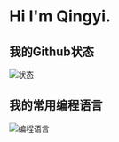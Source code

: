 # Hi I'm Qingyi.

## 我的Github状态
![状态](https://github-readme-stats.vercel.app/api?username=qingyiwebt&show_icons=true)

## 我的常用编程语言
![编程语言](https://github-readme-stats.vercel.app/api/top-langs/?username=qingyiwebt)
